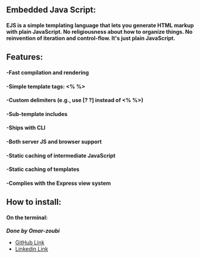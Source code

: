 ## Embedded Java Script: 
#### EJS is a simple templating language that lets you generate HTML markup with plain JavaScript. No religiousness about how to organize things. No reinvention of iteration and control-flow. It's just plain JavaScript.

## Features:
#### -Fast compilation and rendering
#### -Simple template tags: <% %>
#### -Custom delimiters (e.g., use [? ?] instead of <% %>)
#### -Sub-template includes
#### -Ships with CLI
#### -Both server JS and browser support
#### -Static caching of intermediate JavaScript
#### -Static caching of templates
#### -Complies with the Express view system
## How to install:
#### On the terminal:  <npm install njs>




***Done by Omar-zoubi***
- [GitHub Link](https://github.com/Omar-zoubi)
- [Linkedin Link](https://www.linkedin.com/in/omar-alzoubi-54034bb4/)